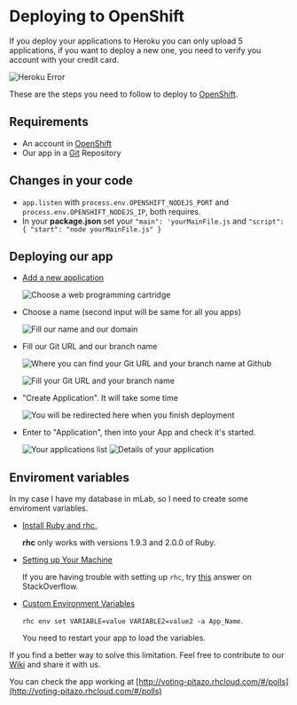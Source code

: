 # Deploying to OpenShift

If you deploy your applications to Heroku you can only upload 5 applications, if you want to deploy a new one, you need to verify you account with your credit card.

![Heroku Error](http://i.imgur.com/fY2be3a.jpg)

These are the steps you need to follow to deploy to [OpenShift](https://www.openshift.com/app/account/new).

## Requirements

- An account in [OpenShift](https://www.openshift.com/app/account/new)
- Our app in a [Git](Git) Repository

## Changes in your code

- `app.listen` with `process.env.OPENSHIFT_NODEJS_PORT` and `process.env.OPENSHIFT_NODEJS_IP`, both requires.
- In your **package.json** set your `"main": 'yourMainFile.js` and `"script": { "start": "node yourMainFile.js" }`

## Deploying our app

- [Add a new application](https://openshift.redhat.com/app/console/application_types)

  ![Choose a web programming cartridge](http://i.imgur.com/9k9rj8l.jpg)

- Choose a name (second input will be same for all you apps)

  ![Fill our name and our domain](http://i.imgur.com/gzMcQ3m.jpg)

- Fill our Git URL and our branch name

  ![Where you can find your Git URL and your branch name at Github](http://i.imgur.com/w4n0lNl.jpg)
  
   ![Fill your Git URL and your branch name](http://i.imgur.com/Ec7lX3f.jpg)

- "Create Application". It will take some time

  ![You will be redirected here when you finish deployment](http://i.imgur.com/ddcWa4r.jpg)

- Enter to "Application", then into your App and check it's started.

  ![Your applications list](http://i.imgur.com/ALzAaXp.jpg) ![Details of your application](http://i.imgur.com/uTedlZP.jpg)

## Enviroment variables

In my case I have my database in mLab, so I need to create some enviroment variables.

- [Install Ruby and rhc.](https://developers.openshift.com/getting-started/windows.html#client-tools)

  **rhc** only works with versions 1.9.3 and 2.0.0 of Ruby.

- [Setting up Your Machine](https://developers.openshift.com/getting-started/windows.html#rhc-setup)

  If you are having trouble with setting up `rhc`, try [this](http://stackoverflow.com/questions/28896733/rhc-setup-gives-error-no-such-file-dl-import) answer on StackOverflow.

- [Custom Environment Variables](https://developers.openshift.com/managing-your-applications/environment-variables.html#custom-variables)

  `rhc env set VARIABLE=value VARIABLE2=value2 -a App_Name`.
  
  You need to restart your app to load the variables.

If you find a better way to solve this limitation. Feel free to contribute to our [Wiki](Wiki-Central) and share it with us.

 You can check the app working at [http://voting-pitazo.rhcloud.com/#/polls](http://voting-pitazo.rhcloud.com/#/polls)
